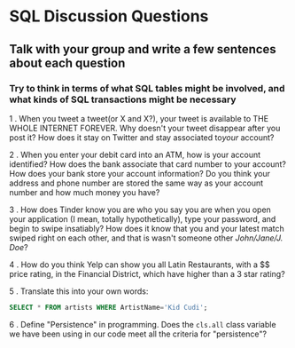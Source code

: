 # SQL Discussion Questions

## Talk with your group and write a few sentences about each question
### Try to think in terms of what SQL tables might be involved, and what kinds of SQL transactions might be necessary

1 . When you tweet a tweet(or X and X?), your tweet is available to THE WHOLE INTERNET
FOREVER. Why doesn't your tweet disappear after you post it? How does it stay on
Twitter and stay associated to ​_your_​ account?

2 . When you enter your debit card into an ATM, how is your account identified?
How does the bank associate that card number to your account? How does your bank
store your account information? Do you think your address and phone number are
stored the same way as your account number and how much money you have?

 3 . How does Tinder know you are who you say you are when you open your
 application (I mean, totally hypothetically), type your password, and begin to swipe insatiably? How does it
 know that you and your latest match swiped right on each other, and that is
 wasn't someone other _John/Jane/J. Doe_?

4 . How do you think Yelp can show you all Latin Restaurants, with a $$ price
rating, in the Financial District, which have higher than a 3 star rating?

5 . Translate this into your own words:

```sql
SELECT * FROM artists WHERE ArtistName='Kid Cudi';
```

6 . Define "Persistence" in programming. Does the `cls.all` class variable we have
   been using in our code meet all the criteria for "persistence"?
